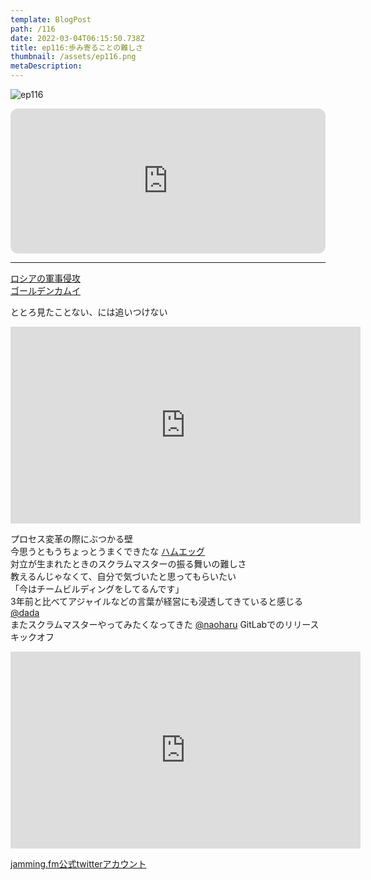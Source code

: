 ```yaml
---
template: BlogPost
path: /116
date: 2022-03-04T06:15:50.738Z
title: ep116:歩み寄ることの難しさ
thumbnail: /assets/ep116.png
metaDescription:
---
```

![ep116](/assets/ep116.png)

<iframe style="border-radius:12px" src="https://open.spotify.com/embed/episode/0UmCwrfRa0JEd0Bv6Cw8x7?utm_source=generator" width="100%" height="232" frameBorder="0" allowfullscreen="" allow="autoplay; clipboard-write; encrypted-media; fullscreen; picture-in-picture"></iframe>

***

[ロシアの軍事侵攻](https://www3.nhk.or.jp/news/word/0002039.html?word_result=%E3%82%A6%E3%82%AF%E3%83%A9%E3%82%A4%E3%83%8A%E6%83%85%E5%8B%A2&utm_int=all_header_tag_001)  
[ゴールデンカムイ](https://youngjump.jp/goldenkamuy/)  

ととろ見たことない、には追いつけない
<iframe width="560" height="315" src="https://www.youtube.com/embed/GonPXvzfY1o" title="YouTube video player" frameborder="0" allow="accelerometer; autoplay; clipboard-write; encrypted-media; gyroscope; picture-in-picture" allowfullscreen></iframe>

プロセス変革の際にぶつかる壁  
今思うともうちょっとうまくできたな
[ハムエッグ](https://blog.a-know.me/entry/2015/06/24/215900)  
対立が生まれたときのスクラムマスターの振る舞いの難しさ  
教えるんじゃなくて、自分で気づいたと思ってもらいたい  
「今はチームビルディングをしてるんです」  
3年前と比べてアジャイルなどの言葉が経営にも浸透してきていると感じる [@dada](https://twitter.com/dada_ism)  
またスクラムマスターやってみたくなってきた [@naoharu](https://twitter.com/naoharu)
GitLabでのリリースキックオフ

<iframe width="560" height="315" src="https://www.youtube.com/embed/6xhiRxdkZpY" title="YouTube video player" frameborder="0" allow="accelerometer; autoplay; clipboard-write; encrypted-media; gyroscope; picture-in-picture" allowfullscreen></iframe>

[jamming.fm公式twitterアカウント](https://twitter.com/jammingfm)  
